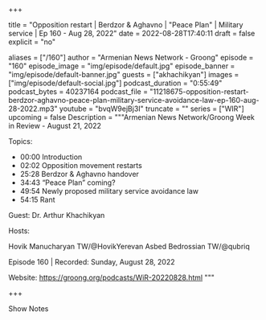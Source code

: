 
+++

title = "Opposition restart | Berdzor & Aghavno | \"Peace Plan\" | Military service | Ep 160 - Aug 28, 2022"
date = 2022-08-28T17:40:11
draft = false
explicit = "no"

aliases = ["/160"]
author = "Armenian News Network - Groong"
episode = "160"
episode_image = "img/episode/default.jpg"
episode_banner = "img/episode/default-banner.jpg"
guests = ["akhachikyan"]
images = ["img/episode/default-social.jpg"]
podcast_duration = "0:55:49"
podcast_bytes = 40237164
podcast_file = "11218675-opposition-restart-berdzor-aghavno-peace-plan-military-service-avoidance-law-ep-160-aug-28-2022.mp3"
youtube = "bvqW9ejBj3I"
truncate = ""
series = ["WIR"]
upcoming = false
Description = """Armenian News Network/Groong Week in Review - August 21, 2022

Topics:

- 00:00 Introduction
- 02:02 Opposition movement restarts
- 25:28 Berdzor & Aghavno handover
- 34:43 “Peace Plan” coming?
- 49:54 Newly proposed military service avoidance law
- 54:15 Rant

Guest:  Dr. Arthur Khachikyan

Hosts:

Hovik Manucharyan TW/@HovikYerevan
Asbed Bedrossian TW/@qubriq

Episode 160 | Recorded: Sunday, August 28, 2022

Website: https://groong.org/podcasts/WiR-20220828.html
"""

+++

Show Notes

